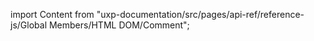 
import Content from "uxp-documentation/src/pages/api-ref/reference-js/Global Members/HTML DOM/Comment";

<Content query="product=xd"/>
